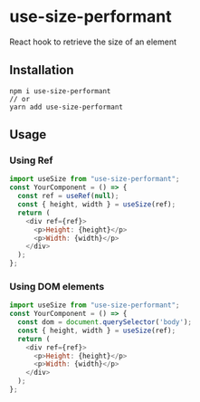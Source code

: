 # use-size-performant

React hook to retrieve the size of an element

## Installation

```
npm i use-size-performant
// or
yarn add use-size-performant
```

## Usage

### Using Ref

```js
import useSize from "use-size-performant";
const YourComponent = () => {
  const ref = useRef(null);
  const { height, width } = useSize(ref);
  return (
    <div ref={ref}>
      <p>Height: {height}</p>
      <p>Width: {width}</p>
    </div>
  );
};
```

### Using DOM elements

```js
import useSize from "use-size-performant";
const YourComponent = () => {
  const dom = document.querySelector('body');
  const { height, width } = useSize(ref);
  return (
    <div ref={ref}>
      <p>Height: {height}</p>
      <p>Width: {width}</p>
    </div>
  );
};
```

